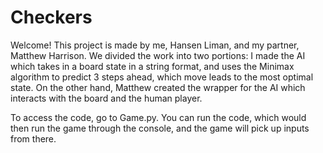 # Checkers

Welcome! This project is made by me, Hansen Liman, and my partner, Matthew Harrison. We divided the work into two portions: I made the AI which takes in a board state in a string format, and uses the Minimax algorithm to predict 3 steps ahead, which move leads to the most optimal state. On the other hand, Matthew created the wrapper for the AI which interacts with the board and the human player.

To access the code, go to Game.py. You can run the code, which would then run the game through the console, and the game will pick up inputs from there.
